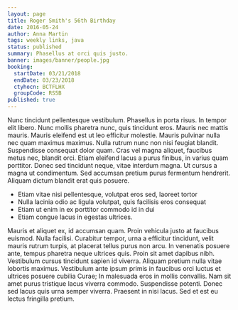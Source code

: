 ```yaml
---
layout: page
title: Roger Smith's 56th Birthday
date: 2016-05-24
author: Anna Martin
tags: weekly links, java
status: published
summary: Phasellus at orci quis justo.
banner: images/banner/people.jpg
booking:
  startDate: 03/21/2018
  endDate: 03/23/2018
  ctyhocn: BCTFLHX
  groupCode: RS5B
published: true
---
```

Nunc tincidunt pellentesque vestibulum. Phasellus in porta risus. In tempor elit libero. Nunc mollis pharetra nunc, quis tincidunt eros. Mauris nec mattis mauris. Mauris eleifend est ut leo efficitur molestie. Mauris pulvinar nulla nec quam maximus maximus. Nulla rutrum nunc non nisi feugiat blandit. Suspendisse consequat dolor quam. Cras vel magna aliquet, faucibus metus nec, blandit orci. Etiam eleifend lacus a purus finibus, in varius quam porttitor. Donec sed tincidunt neque, vitae interdum magna. Ut cursus a magna ut condimentum. Sed accumsan pretium purus fermentum hendrerit. Aliquam dictum blandit erat quis posuere.

* Etiam vitae nisi pellentesque, volutpat eros sed, laoreet tortor
* Nulla lacinia odio ac ligula volutpat, quis facilisis eros consequat
* Etiam ut enim in ex porttitor commodo id in dui
* Etiam congue lacus in egestas ultrices.

Mauris et aliquet ex, id accumsan quam. Proin vehicula justo at faucibus euismod. Nulla facilisi. Curabitur tempor, urna a efficitur tincidunt, velit mauris rutrum turpis, at placerat tellus purus non arcu. In venenatis posuere ante, tempus pharetra neque ultrices quis. Proin sit amet dapibus nibh. Vestibulum cursus tincidunt sapien id viverra. Aliquam pretium nulla vitae lobortis maximus. Vestibulum ante ipsum primis in faucibus orci luctus et ultrices posuere cubilia Curae; In malesuada eros in mollis convallis. Nam sit amet purus tristique lacus viverra commodo. Suspendisse potenti. Donec sed lacus quis urna semper viverra. Praesent in nisi lacus. Sed et est eu lectus fringilla pretium.
